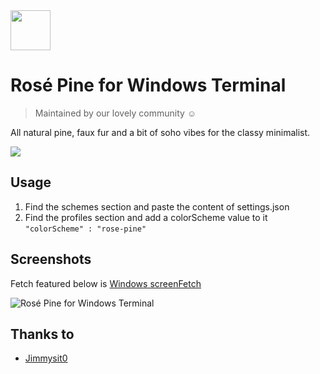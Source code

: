 <img src="https://github.com/rose-pine/rose-pine-theme/blob/master/assets/icon.png" width="64" />

# Rosé Pine for Windows Terminal

> Maintained by our lovely community ☺️

All natural pine, faux fur and a bit of soho vibes for the classy minimalist.

[![](https://img.shields.io/badge/Rosé%20Pine%20Theme-191724)](https://github.com/rose-pine/rose-pine-theme)

## Usage

1. Find the schemes section and paste the content of settings.json
2. Find the profiles section and add a colorScheme value to it
``"colorScheme" : "rose-pine"``

## Screenshots

Fetch featured below is [Windows screenFetch](https://github.com/JulianChow94/Windows-screenFetch)

![Rosé Pine for Windows Terminal](https://media.discordapp.net/attachments/650043136428736558/776607553273462804/imagen_2020-11-12_194104.png?width=1920&height=1080)

## Thanks to

- [Jimmysit0](https://github.com/Jimmysit0)


